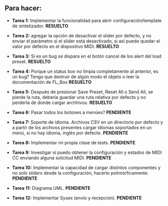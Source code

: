 ## Para hacer:

* **Tarea 1:** Implementar la funcionalidad para abrir configuración/template de sintetizador. **RESUELTO**

* **Tarea 2:** agregar la opción de desactivar el slider por defecto, y no enviar el parámetro si el slider está desactivado, si así puede quedar el valor por defecto en el dispositivo MIDI. **RESUELTO**

* **Tarea 3:** Sí es un bug se dispara en el botón cancel de los alert del load preset. **RESUELTO**

* **Tarea 4:** Porque un status box no limpia completamente al anterior, es un bug? Tengo que destruir de algún modo el objeto o leer la documentación de FL_Box **RESUELTO**

* **Tarea 5:** Después de presionar Save Preset, Reset All o Send All, se pierde la ruta, debería guardar una ruta relativa por defecto y no perderla de donde cargar archhivos. **RESUELTO**

* **Tarea 6:** Pasar todos los botones a menúes? **PENDIENTE** 

* **Tarea 7:** Soporte de idioma. Archivos CSV en un directorio por defecto y a partir de los archivos presentes cargar idiomas soportados en un menú, si no hay idioma, inglés por defecto. **PENDIENTE** 

* **Tarea 8:** Implementar mi propia clase de tests. **PENDIENTE**

* **Tarea 9:** Investigar si puedo obtener la configuración y estados de MIDI CC enviando alguna solicitud MIDI. **PENDIENTE**

* **Tarea 10:** Implementar la capacidad de cargar distintos componentes y no solo sliders desde la configuración, hacerlo polimórficamente. **PENDIENTE**

* **Tarea 11:** Diagrama UML. **PENDIENTE**

* **Tarea 12:** Implementar Sysex (envío y recepción). **PENDIENTE**
